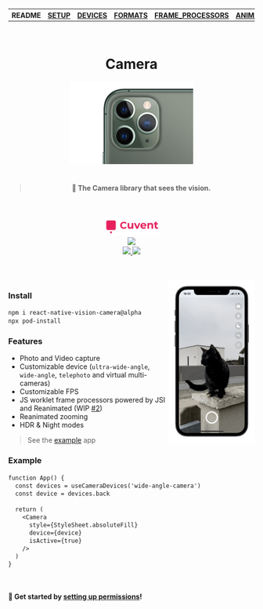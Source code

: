 <table>
<tr>
<th>README</th>
<th><a href="./docs/SETUP.md">SETUP</a></th>
<th><a href="./docs/DEVICES.md">DEVICES</a></th>
<th><a href="./docs/FORMATS.md">FORMATS</a></th>
<th><a href="./docs/FRAME_PROCESSORS.md">FRAME_PROCESSORS</a></th>
<th><a href="./docs/ANIMATED.md">ANIMATED</a></th>
<th><a href="./docs/ERRORS.md">ERRORS</a></th>
</tr>
</table>

<br/>

<h1 align="center">Camera</h1>

<div align="center">
  <img src="img/11.png" width="50%">
  <br />
  <br />
  <blockquote><h4>📸 The Camera library that sees the vision.</h4></blockquote>
  <br />

  <a href="https://cuvent.com"><img height=40 src="./img/cuvent-logo-text.svg"></a>
  <br/>
  <span>
    <a align="center" href="https://github.com/mrousavy?tab=followers">
      <img src="https://img.shields.io/github/followers/mrousavy?label=Follow%20%40mrousavy&style=social" />
    </a>
  </span>
  <br />
  <span>
    <a align="center" href="https://twitter.com/mrousavy">
      <img src="https://img.shields.io/twitter/follow/mrousavy?label=Follow%20%40mrousavy&style=social" />
    </a>
    <a align="center" href="https://twitter.com/cuventtech">
      <img src="https://img.shields.io/twitter/follow/cuventtech?label=Follow%20%40cuventtech&style=social" />
    </a>
  </span>
  </table>
</div>

<br/>
<br/>

<div>
  <img align="right" width="35%" src="./img/example.png">
</div>

### Install

```sh
npm i react-native-vision-camera@alpha
npx pod-install
```

### Features

* Photo and Video capture
* Customizable device (`ultra-wide-angle`, `wide-angle`, `telephoto` and virtual multi-cameras)
* Customizable FPS
* JS worklet frame processors powered by JSI and Reanimated (WIP [#2](https://github.com/cuvent/react-native-vision-camera/pull/2))
* Reanimated zooming
* HDR & Night modes

> See the [example](./example/) app

### Example


```tsx
function App() {
  const devices = useCameraDevices('wide-angle-camera')
  const device = devices.back

  return (
    <Camera
      style={StyleSheet.absoluteFill}
      device={device}
      isActive={true}
    />
  )
}
```

<br />

#### 🚀 Get started by [setting up permissions](./docs/SETUP.md)!

